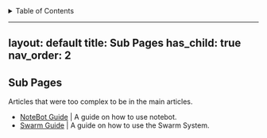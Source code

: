 <!-- START doctoc generated TOC please keep comment here to allow auto update -->
<!-- DON'T EDIT THIS SECTION, INSTEAD RE-RUN doctoc TO UPDATE -->
<details>
<summary>Table of Contents</summary>

- [layout: default
title: Sub Pages
has_child: true
nav_order: 2](#layout-default%0Atitle-sub-pages%0Ahas_child-true%0Anav_order-2)
- [Sub Pages](#sub-pages)

</details>
<!-- END doctoc generated TOC please keep comment here to allow auto update -->

---
layout: default
title: Sub Pages
has_child: true
nav_order: 2
---

## Sub Pages

Articles that were too complex to be in the main articles.

- [NoteBot Guide](/subpage/NoteBotGuide.md) | A guide on how to use notebot.
- [Swarm Guide](/subpage/SwarmGuide.md) | A guide on how to use the Swarm System.